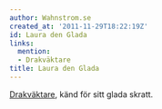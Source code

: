 ```yaml
---
author: Wahnstrom.se
created_at: '2011-11-29T18:22:19Z'
id: Laura den Glada
links:
  mention:
  - Drakväktare
title: Laura den Glada
---
```


[Drakväktare], känd för sitt glada skratt.

  [Drakväktare]: Drakväktare